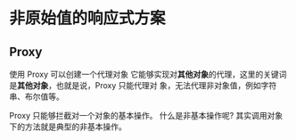 # 非原始值的响应式方案

## Proxy

使用 Proxy 可以创建一个代理对象
它能够实现对**其他对象**的代理，这里的关键词是**其他对象**，也就是说，Proxy 只能代理对 象，无法代理非对象值，例如字符串、布尔值等。

Proxy 只能够拦截对一个对象的基本操作。
什么是非基本操作呢?
其实调用对象下的方法就是典型的非基本操作。
